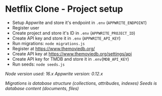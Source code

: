 # Netflix Clone - Project setup

- Setup Appwrite and store it's endpoint in `.env` (`APPWRITE_ENDPOINT`)
- Register user
- Create project and store it's ID in `.env` (`APPWRITE_PROJECT_ID`)
- Create API key and store it in `.env` (`APPWRITE_API_KEY`)
- Run migrations: `node migrations.js`
- Register at https://www.themoviedb.org/
- Create API key at https://www.themoviedb.org/settings/api
- Create API key for TMDB and store it in `.env`(`MDB_API_KEY`)
- Run seeds: `node seeds.js`

_Node version used: 16.x_
_Appwrite version: 0.12.x_

_Migrations is database structure (collections, attribudes, indexes)_
_Seeds is database content (documents, files)_
